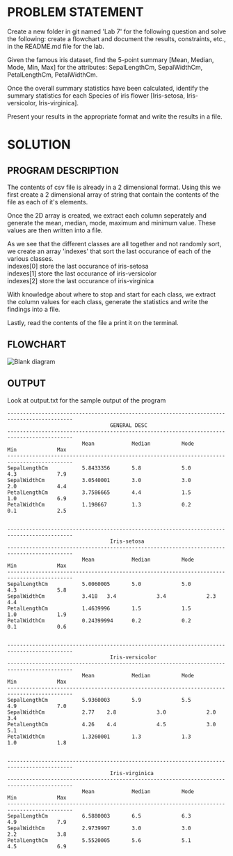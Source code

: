 # PROBLEM STATEMENT  
Create a new folder in git named 'Lab 7' for the following question and solve the following: create a flowchart and document the results, constraints, etc., in the README.md file for the lab.  

Given the famous iris dataset, find the 5-point summary [Mean, Median, Mode, Min, Max] for the attributes: SepalLengthCm, SepalWidthCm, PetalLengthCm, PetalWidthCm.  

Once the overall summary statistics have been calculated, identify the summary statistics for each Species of iris flower [Iris-setosa, Iris-versicolor, Iris-virginica].  

Present your results in the appropriate format and write the results in a file.  

# SOLUTION
## PROGRAM DESCRIPTION
The contents of csv file is already in a 2 dimensional format. Using this we first create a 2 dimensional array of string that contain the contents of the file as each of it's elements.  

Once the 2D array is created, we extract each column seperately and generate the mean, median, mode, maximum and minimum value. These values are then written into a file.  

As we see that the different classes are all together and not randomly sort, we create an array 'indexes' that sort the last occurance of each of the various classes.     
indexes[0] store the last occurance of iris-setosa  
indexes[1] store the last occurance of iris-versicolor    
indexes[2] store the last occurance of iris-virginica 

With knowledge about where to stop and start  for each class, we extract the column values for each class, generate the statistics and write the findings into a file.  
  
Lastly, read the contents of the file a print it on the terminal.  

## FLOWCHART  
![Blank diagram](https://user-images.githubusercontent.com/118504536/231861954-39474c5e-08ab-4801-ac5c-16e4d03d5798.png)


## OUTPUT  
Look at output.txt for the sample output of the program  

```
-------------------------------------------------------------------------------------------
                                 GENERAL DESC
-------------------------------------------------------------------------------------------
                        Mean            Median          Mode            Min             Max
-------------------------------------------------------------------------------------------
SepalLengthCm           5.8433356       5.8             5.0             4.3             7.9
SepalWidthCm            3.0540001       3.0             3.0             2.0             4.4
PetalLengthCm           3.7586665       4.4             1.5             1.0             6.9
PetalWidthCm            1.198667        1.3             0.2             0.1             2.5


-------------------------------------------------------------------------------------------
                                 Iris-setosa
-------------------------------------------------------------------------------------------
                        Mean            Median          Mode            Min             Max
-------------------------------------------------------------------------------------------
SepalLengthCm           5.0060005       5.0             5.0             4.3             5.8
SepalWidthCm            3.418   3.4             3.4             2.3             4.4
PetalLengthCm           1.4639996       1.5             1.5             1.0             1.9
PetalWidthCm            0.24399994      0.2             0.2             0.1             0.6


-------------------------------------------------------------------------------------------
                                 Iris-versicolor
-------------------------------------------------------------------------------------------
                        Mean            Median          Mode            Min             Max
-------------------------------------------------------------------------------------------
SepalLengthCm           5.9360003       5.9             5.5             4.9             7.0
SepalWidthCm            2.77    2.8             3.0             2.0             3.4
PetalLengthCm           4.26    4.4             4.5             3.0             5.1
PetalWidthCm            1.3260001       1.3             1.3             1.0             1.8


-------------------------------------------------------------------------------------------
                                 Iris-virginica
-------------------------------------------------------------------------------------------
                        Mean            Median          Mode            Min             Max
-------------------------------------------------------------------------------------------
SepalLengthCm           6.5880003       6.5             6.3             4.9             7.9
SepalWidthCm            2.9739997       3.0             3.0             2.2             3.8
PetalLengthCm           5.5520005       5.6             5.1             4.5             6.9
```
